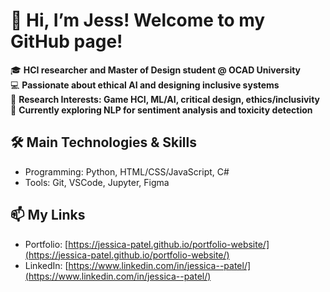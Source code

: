 # 👋 Hi, I’m Jess! Welcome to my GitHub page!

🎓 **HCI researcher and Master of Design student @ OCAD University**  
💻 **Passionate about ethical AI and designing inclusive systems**  
🌟 **Research Interests: Game HCI, ML/AI, critical design, ethics/inclusivity**  
🌱 **Currently exploring NLP for sentiment analysis and toxicity detection**  

## 🛠️ Main Technologies & Skills
- Programming: Python, HTML/CSS/JavaScript, C#
- Tools: Git, VSCode, Jupyter, Figma

## 📫 My Links
- Portfolio: [https://jessica-patel.github.io/portfolio-website/](https://jessica-patel.github.io/portfolio-website/)
- LinkedIn: [https://www.linkedin.com/in/jessica--patel/](https://www.linkedin.com/in/jessica--patel/)
